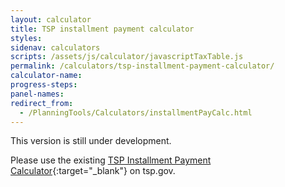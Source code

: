 ```yaml
---
layout: calculator
title: TSP installment payment calculator
styles:
sidenav: calculators
scripts: /assets/js/calculator/javascriptTaxTable.js
permalink: /calculators/tsp-installment-payment-calculator/
calculator-name:
progress-steps:
panel-names:
redirect_from:
  - /PlanningTools/Calculators/installmentPayCalc.html
---
```


This version is still under development.

Please use the existing [TSP Installment Payment Calculator](https://www.tsp.gov/PlanningTools/Calculators/installmentPayCalc.html){:target="\_blank"} on tsp.gov.
